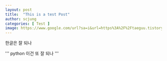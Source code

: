 ```yaml
---
layout: post
title:  "This is a test Post"
author: scjung
categories: [ Test ]
image: https://www.google.com/url?sa=i&url=https%3A%2F%2Ftaeguu.tistory.com%2F48&psig=AOvVaw3Ls4EoTJWS0MLLxjXN58x4&ust=1608712464098000&source=images&cd=vfe&ved=0CAIQjRxqFwoTCJjg1oqX4e0CFQAAAAAdAAAAABAJ
---
```


한글은 잘 되나

''' python
이건 또 잘 되나
'''